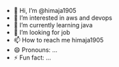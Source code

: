 - 👋 Hi, I’m @himaja1905
- 👀 I’m interested in aws and devops
- 🌱 I’m currently learning java
- 💞️ I’m looking for job 
- 📫 How to reach me himaja1905
- 😄 Pronouns: ...
- ⚡ Fun fact: ...

<!---
himaja1905/himaja1905 is a ✨ special ✨ repository because its `README.md` (this file) appears on your GitHub profile.
You can click the Preview link to take a look at your changes.
--->
